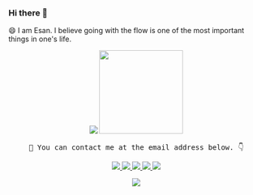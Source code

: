 ### Hi there 👋

😄 I am Esan. I believe going with the flow is one of the most important things in one's life.

<!-- - ⚡ I'm interested in generative art. this is why I'm learning processing and p5.js.  -->

<p align="center">
  <img src="https://github-readme-stats.vercel.app/api/top-langs/?username=Esantomi&layout=compact&hide=TeX,Jupyter%20Notebook,html,SCSS,CSS,XSLT&langs_count=6&theme=flag-india" />
  <img src="https://github-readme-stats.vercel.app/api?username=Esantomi&show_icons=true&theme=flag-india" height="165">
</p>

<pre align="center">🤗 You can contact me at the email address below. 👇</pre>	

<p align="center">
  <a href="https://Esantomi.github.io/">
    <img src="http://img.shields.io/badge/Blog%20&%20Portfolio-black?style=flat-square&logo=GitHub&link=https://Esantomi.github.io/" />
  </a>
  <a href="https://gitlab.com/Esantomi">
    <img src="http://img.shields.io/badge/GitLab-purple?style=flat-square&logo=GitLab&link=https://gitlab.com/Esantomi" />
  </a>
  <a href="https://playful-fire-061.notion.site/Dev-Studies-e75ec25edcdc427f8414f961f72ad8a7">
    <img src="http://img.shields.io/badge/Notion-limegreen?style=flat-square&logo=Notion&link=https://playful-fire-061.notion.site/Dev-Studies-e75ec25edcdc427f8414f961f72ad8a7" />
  </a>
  <a href="mailto:deomi@knou.ac.kr">
    <img src="https://img.shields.io/badge/deomi@knou.ac.kr-d14836?style=flat-square&logo=Gmail&logoColor=white&link=mailto:deomi@knou.ac.kr" />
  </a>
  <img src="https://hits.seeyoufarm.com/api/count/incr/badge.svg?url=https%3A%2F%2Fgithub.com%2FEsantomi&count_bg=%2379C83D&title_bg=%23555555&icon=&icon_color=%23E7E7E7&title=hits&edge_flat=true" />
</p>

<p align="center">
  <img src="https://github-profile-trophy.vercel.app/?username=Esantomi&no-frame=true&column=8&theme=buddhism" />
</p>

<!--
**Esantomi/Esantomi** is a ✨ _special_ ✨ repository because its `README.md` (this file) appears on your GitHub profile.

Here are some ideas to get you started:

- 🔭 I’m currently working on ...
- 🌱 I’m currently learning ...
- 👯 I’m looking to collaborate on ...
- 🤔 I’m looking for help with ...
- 💬 Ask me about ...
- 📫 How to reach me: ...
- 😄 Pronouns: ...
- ⚡ Fun fact: ...

https://simpleicons.org/
- Languages  
<img src="https://img.shields.io/badge/Python-3766AB?style=flat-square&logo=Python&logoColor=white"/></a>
<img src="https://img.shields.io/badge/R-276DC3?style=flat-square&logo=R&logoColor=white"/></a>
<img src="https://img.shields.io/badge/Go-00ADD8?style=flat-square&logo=Go&logoColor=white"/></a>
<img src="https://img.shields.io/badge/HTML5-E34F26?style=flat-square&logo=HTML5&logoColor=white"/></a>
<img src="https://img.shields.io/badge/CSS3-1572B6?style=flat-square&logo=CSS3&logoColor=white"/></a>
<img src="https://img.shields.io/badge/JavaScript-F7DF1E?style=flat-square&logo=JavaScript&logoColor=white"/></a>
- Database & Frameworks  
<img src="https://img.shields.io/badge/MySQL-4479A1?style=flat-square&logo=MySQL&logoColor=white"/></a>
<img src="https://img.shields.io/badge/SQLite-003B57?style=flat-square&logo=SQLite&logoColor=white"/></a>
<img src="https://img.shields.io/badge/Elasticsearch-005571?style=flat-square&logo=Elasticsearch&logoColor=white"/></a>
<img src="https://img.shields.io/badge/Flutter-02569B?style=flat-square&logo=Flutter&logoColor=white"/></a>
- Machine Learning  
<img src="https://img.shields.io/badge/Scikitlearn-F7931E?style=flat-square&logo=Scikitlearn&logoColor=white"/></a>
<img src="https://img.shields.io/badge/TensorFlow-FF6F00?style=flat-square&logo=TensorFlow&logoColor=white"/></a>
<img src="https://img.shields.io/badge/Keras-D00000?style=flat-square&logo=Keras&logoColor=white"/></a>
<img src="https://img.shields.io/badge/OpenCV-5C3EE8?style=flat-square&logo=OpenCV&logoColor=white"/></a>

[![Tech Blog Badge](http://img.shields.io/badge/Blog%20&%20Portfolio-black?style=flat-square&logo=GitHub&link=https://Esantomi.github.io/)](https://Esantomi.github.io/)
[![GitLab](http://img.shields.io/badge/GitLab-black?style=flat-square&logo=GitLab&link=https://gitlab.com/Esantomi)](https://gitlab.com/Esantomi)
[![Gmail Badge](https://img.shields.io/badge/deomi@knou.ac.kr-d14836?style=flat-square&logo=Gmail&logoColor=white&link=mailto:deomi@knou.ac.kr)](mailto:deomi@knou.ac.kr)

-->
